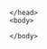 <html>  
    <head>
        
    </head>
    <body>           
<script>
   const modbus = {
    "marca": "Khomp",
    "modelo": "IED302",
    "Tipo": "conversor",
    "Aplicação": "Sistemas solares",
    "Cliente": "TRT da 4 Região"
}

    const encodedData = encodeURIComponent(JSON.stringify(modbus))   
       
    import(encodedData)
    .then(res => res.text())
    .then(res => console.log(res))
    .catch(err => console.error(err))
</script>

    </body>
</html>
